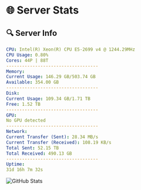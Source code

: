 # 🌐 Server Stats
## 🔍 Server Info
```yaml
CPU: Intel(R) Xeon(R) CPU E5-2699 v4 @ 1244.29MHz
CPU Usage: 0.80%
Cores: 44P | 88T
-----------------------------------
Memory:
Current Usage: 146.29 GB/503.74 GB
Available: 354.00 GB
-----------------------------------
Disk:
Current Usage: 109.34 GB/1.71 TB
Free: 1.52 TB
-----------------------------------
GPU:
No GPU detected
-----------------------------------
Network:
Current Transfer (Sent): 28.34 MB/s
Current Transfer (Received): 108.19 KB/s
Total Sent: 52.15 TB
Total Received: 490.13 GB
-----------------------------------
Uptime:
31d 16h 7m 32s
```
![GitHub Stats](https://img.shields.io/badge/Updated-2025-04-08_13:30:21-blue)